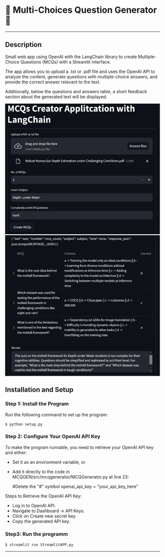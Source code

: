 # 🚀 Multi-Choices Question Generator 🚀

---

## Description


Small web app using OpenAI with the LangChain library to create Multiple-Choice Questions (MCQs) with a Streamlit interface.

The app allows you to upload a .txt or .pdf file and uses the OpenAI API to analyze the content, generate questions with multiple-choice answers, and provide the correct answer relevant to the text.

Additionally, below the questions and answers table, a short feedback section about the generated text will be displayed.

<div align="center">
    <img src="images/Input_image.png" alt="Input" title="Input" width="600">
</div>

<div align="center">
    <img src="images/Output_image.png" alt="Output" title="Output" width="600">
</div>


## Installation and Setup


### Step 1: Install the Program

Run the following command to set up the program:

    $ python setup.py

### Step 2: Configure Your OpenAI API Key

To make the program runnable, you need to retrieve your OpenAI API key and either:

- Set it as an environment variable, or
- Add it directly to the code in MCQGEN/src/mcqgenerator/MCQGenerator.py at line 23:
  
    #Delete the "#" symbol
    openai_api_key = "your_api_key_here"

Steps to Retrieve the OpenAI API Key:

- Log in to OpenAI API.
- Navigate to Dashboard → API Keys.
- Click on Create new secret key.
- Copy the generated API key.

### Step3: Run the programm

    $ streamlit run StreamlitAPP.py

---
